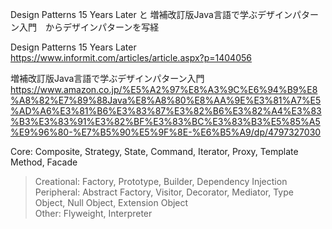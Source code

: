Design Patterns 15 Years Later と 増補改訂版Java言語で学ぶデザインパターン入門　からデザインパターンを写経

Design Patterns 15 Years Later
https://www.informit.com/articles/article.aspx?p=1404056

増補改訂版Java言語で学ぶデザインパターン入門
https://www.amazon.co.jp/%E5%A2%97%E8%A3%9C%E6%94%B9%E8%A8%82%E7%89%88Java%E8%A8%80%E8%AA%9E%E3%81%A7%E5%AD%A6%E3%81%B6%E3%83%87%E3%82%B6%E3%82%A4%E3%83%B3%E3%83%91%E3%82%BF%E3%83%BC%E3%83%B3%E5%85%A5%E9%96%80-%E7%B5%90%E5%9F%8E-%E6%B5%A9/dp/4797327030

Core: Composite, Strategy, State, Command, Iterator, Proxy, Template Method, Facade  
>Creational: Factory, Prototype, Builder, Dependency Injection  
>Peripheral: Abstract Factory, Visitor, Decorator, Mediator, Type Object, Null Object, Extension Object  
>Other: Flyweight, Interpreter